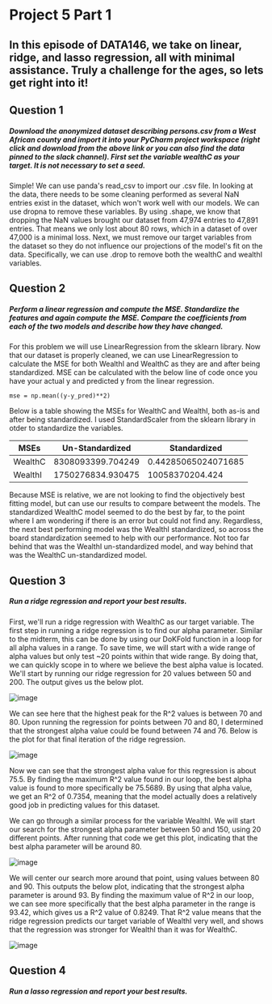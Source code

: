 # Project 5 Part 1

## In this episode of DATA146, we take on linear, ridge, and lasso regression, all with minimal assistance. Truly a challenge for the ages, so lets get right into it!

## Question 1
##### Download the anonymized dataset describing persons.csv from a West African county and import it into your PyCharm project workspace (right click and download from the above link or you can also find the data pinned to the slack channel). First set the variable wealthC as your target. It is not necessary to set a seed.

Simple! We can use panda's read_csv to import our .csv file. In looking at the data, there needs to be some cleaning performed as several NaN entries exist in the dataset, which won't work well with our models. We can use dropna to remove these variables. By using .shape, we know that dropping the NaN values brought our dataset from 47,974 entries to 47,891 entries. That means we only lost about 80 rows, which in a dataset of over 47,000 is a minimal loss. Next, we must remove our target variables from the dataset so they do not influence our projections of the model's fit on the data. Specifically, we can use .drop to remove both the wealthC and wealthI variables. 


## Question 2
##### Perform a linear regression and compute the MSE. Standardize the features and again compute the MSE. Compare the coefficients from each of the two models and describe how they have changed.

For this problem we will use LinearRegression from the sklearn library. Now that our dataset is properly cleaned, we can use LinearRegression to calculate the MSE for both WealthI and WealthC as they are and after being standardized. MSE can be calculated with the below line of code once you have your actual y and predicted y from the linear regression.

```
mse = np.mean((y-y_pred)**2)
```

Below is a table showing the MSEs for WealthC and WealthI, both as-is and after being standardized. I used StandardScaler from the sklearn library in otder to standardize the variables. 

| MSEs  | Un-Standardized | Standardized  |
| ------------- | ------------- | ------------- |
| WealthC | 8308093399.704249  | 0.44285065024071685 |
| WealthI  | 1750276834.930475  | 10058370204.424  |

Because MSE is relative, we are not looking to find the objectively best fitting model, but can use our results to compare betweent the models. The standardized WealthC model seemed to do the best by far, to the point where I am wondering if there is an error but could not find any. Regardless, the next best performing model was the WealthI standardized, so across the board standardization seemed to help with our performance. Not too far behind that was the WealthI un-standardized model, and way behind that was the WealthC un-standardized model. 


## Question 3
##### Run a ridge regression and report your best results.

First, we'll run a ridge regression with WealthC as our target variable. The first step in running a ridge regression is to find our alpha parameter. Similar to the midterm, this can be done by using our DoKFold function in a loop for all alpha values in a range. To save time, we will start with a wide range of alpha values but only test ~20 points within that wide range. By doing that, we can quickly scope in to where we believe the best alpha value is located. We'll start by running our ridge regression for 20 values between 50 and 200. The output gives us the below plot.

![image](https://user-images.githubusercontent.com/78165529/115160231-27837600-a065-11eb-92d0-2147bc5f6a8d.png)

We can see here that the highest peak for the R^2 values is between 70 and 80. Upon running the regression for points between 70 and 80, I determined that the strongest alpha value could be found between 74 and 76. Below is the plot for that final iteration of the ridge regression.

![image](https://user-images.githubusercontent.com/78165529/115160280-73ceb600-a065-11eb-89ac-527189820121.png)

Now we can see that the strongest alpha value for this regression is about 75.5. By finding the maximum R^2 value found in our loop, the best alpha value is found to more specifically be 75.5689. By using that alpha value, we get an R^2 of 0.7354, meaning that the model actually does a relatively good job in predicting values for this dataset. 


We can go through a similar process for the variable WealthI. We will start our search for the strongest alpha parameter between 50 and 150, using 20 different points. After running that code we get this plot, indicating that the best alpha parameter will be around 80.

![image](https://user-images.githubusercontent.com/78165529/115160735-dc1e9700-a067-11eb-8a2a-798678029588.png)

We will center our search more around that point, using values between 80 and 90. This outputs the below plot, indicating that the strongest alpha parameter is around 93. By finding the maximum value of R^2 in our loop, we can see more specifically that the best alpha parameter in the range is 93.42, which gives us a R^2 value of 0.8249. That R^2 value means that the ridge regression predicts our target variable of WealthI very well, and shows that the regression was stronger for WealthI than it was for WealthC.



![image](https://user-images.githubusercontent.com/78165529/115160792-299b0400-a068-11eb-908b-0d5b8597620c.png)


## Question 4
##### Run a lasso regression and report your best results.
